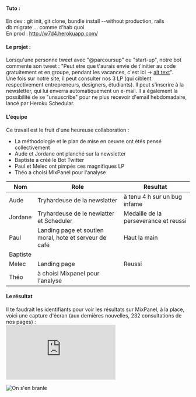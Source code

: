 #### Tuto :
En dev : git init, git clone, bundle install --without production, rails db:migrate ... comme d'hab quoi<br/>
En prod : http://w7d4.herokuapp.com/ 

#### Le projet :
Lorsqu'une personne tweet avec "@parcoursup" ou "start-up", notre bot commente son tweet : "Peut etre que t'aurais envie de t'initier au code gratuitement et en groupe, pendant les vacances, c'est ici -> [alt text](https://thplille.herokuapp.com/hackers)".<br/>
Une fois sur notre site, il peut consulter nos 3 LP (qui ciblent respectivement entrepreneurs, designers, étudiants). Il peut s'inscrire à la newsletter, qui lui enverra automatiquement un e-mail. Il a également la possibilité de se "unsuscribe" pour ne plus recevoir d'email hebdomadaire, lancé par Heroku Schedular.<br/>

#### L'équipe
Ce travail est le fruit d'une heureuse collaboration :
* La méthodologie et le plan de mise en oeuvre ont étés pensé collectivement
* Aude et Jordane ont planché sur la newsletter
* Baptiste a créé le Bot Twitter
* Paul et Melec ont pimpés ces magnifiques LP
* Théo a choisi MixPanel pour l'analyse<br/>

| Nom | Role | Resultat  |
|------|-------|----|
| Aude | Tryhardeuse de la newslatter | à tenu 4 h sur un bug infame |
| Jordane | Tryhardeuse de le newlatter et Scheduler | Medaille de la perseverance et reussi |
| Paul | Landing page et soutien moral, hote et serveur de café | Haut la main |
| Baptiste |   |   |
| Melec | Landing page | Reussi |
| Théo | à choisi Mixpanel pour l'analyse |   |

#### Le résultat
Il te faudrait les identifiants pour voir les résultats sur MixPanel, à la place, voici une capture d'écran (aux dernières nouvelles, 232 consultations de nos pages) :
<br />
![alt text](http://zupimages.net/viewer.php?id=18/20/0xjk.png)<br/>





![On s'en branle](https://i.imgur.com/lRq6T7n.gif)
